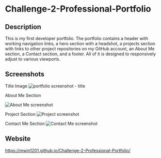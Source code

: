 # Challenge-2-Professional-Portfolio

## Description
This is my first developer portfolio. The portfolio contains a header with working navigation links, a hero section with a headshot, a projects section with links to other project repositories on my GitHub account, an About Me section, a Contact section, and a footer. All of it is designed to responsively adjust to various viewports.

## Screenshots
Title Image
![portfolio screenshot - title](https://user-images.githubusercontent.com/90287696/139748076-4bd677f0-ee54-4ab4-bf23-5619994d4864.png)

About Me Section

![About Me screenshot](https://user-images.githubusercontent.com/90287696/139748113-f4e7e8a0-4586-43a1-810a-cb42cf4d8da5.png)

Project Section
![Project screenshot](https://user-images.githubusercontent.com/90287696/148664982-8917d74c-9961-4c8f-a79f-9f6226066d06.png)

Contact Me Section
![Contact Me screenshot](https://user-images.githubusercontent.com/90287696/139748161-cad5a561-57aa-4cbd-86e1-3033dee9589b.png)

## Website
https://mwin1201.github.io/Challenge-2-Professional-Portfolio/